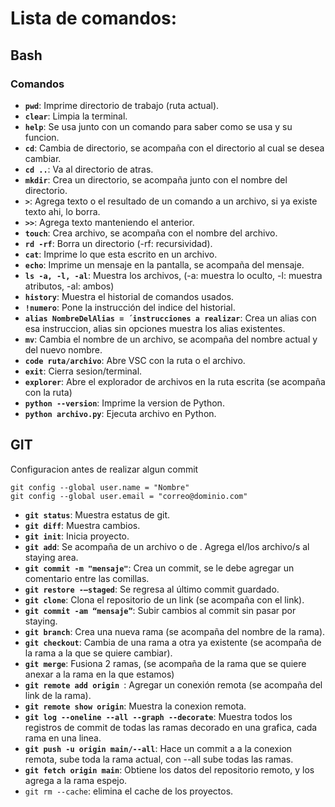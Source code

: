 # Lista de comandos:

## Bash

### Comandos
- **`pwd`**: Imprime directorio de trabajo (ruta actual).
- **`clear`**: Limpia la terminal.
- **`help`**: Se usa junto con un comando para saber como se usa y su funcion.
- **`cd`**: Cambia de directorio, se acompaña con el directorio al cual se desea cambiar.
- **`cd ..`**: Va al directorio de atras.
- **`mkdir`**: Crea un directorio, se acompaña junto con el nombre del directorio.
- **`>`**: Agrega texto o el resultado de un comando a un archivo, si ya existe texto ahi, lo borra.
- **`>>`**: Agrega texto manteniendo el anterior.
- **`touch`**: Crea archivo, se acompaña con el nombre del archivo.
- **`rd -rf`**: Borra un directorio (-rf: recursividad).
- **`cat`**: Imprime lo que esta escrito en un archivo.
- **`echo`**: Imprime un mensaje en la pantalla, se acompaña del mensaje.
- **`ls -a, -l, -al`**: Muestra los archivos, (-a: muestra lo oculto, -l: muestra atributos, -al: ambos)
- **`history`**: Muestra el historial de comandos usados.
- **`!numero`**: Pone la instrucción del indice del historial.
- **`alias NombreDelAlias = ´instrucciones a realizar`**: Crea un alias con esa instruccion, alias sin opciones muestra los alias existentes.
- **`mv`**: Cambia el nombre de un archivo, se acompaña del nombre actual y del nuevo nombre.
- **`code ruta/archivo`**: Abre VSC con la ruta o el archivo.
- **`exit`**: Cierra sesion/terminal.
- **`explorer`**: Abre el explorador de archivos en la ruta escrita (se acompaña con la ruta)
- **`python --version`**: Imprime la version de Python.
- **`python archivo.py`**: Ejecuta archivo en Python.

## GIT
Configuracion antes de realizar algun commit
~~~
git config --global user.name = "Nombre"
git config --global user.email = "correo@dominio.com"
~~~

- **`git status`**: Muestra estatus de git.
- **`git diff`**: Muestra cambios.
- **`git init`**: Inicia proyecto.
- **`git add`**: Se acompaña de un archivo o de . Agrega el/los archivo/s al staying area.
- **`git commit -m "mensaje"`**: Crea un commit, se le debe agregar un comentario entre las comillas.
- **`git restore -–staged`**: Se regresa al último commit guardado.
- **`git clone`**: Clona el repositorio de un link (se acompaña con el link).
- **`git commit -am “mensaje”`**: Subir cambios al commit sin pasar por staying.
- **`git branch`**: Crea una nueva rama (se acompaña del nombre de la rama).
- **`git checkout`**: Cambia de una rama a otra ya existente (se acompaña de la rama a la que se quiere cambiar).
- **`git merge`**: Fusiona 2 ramas, (se acompaña de la rama que se quiere anexar a la rama en la que estamos)
- **`git remote add origin `**: Agregar un conexión remota (se acompaña del link de la rama).
- **`git remote show origin`**: Muestra la conexion remota.
- **`git log --oneline --all --graph --decorate`**: Muestra todos los registros de commit de todas las ramas decorado en una grafica, cada rama en una linea.
- **`git push -u origin main/--all`**: Hace un commit a a la conexion remota, sube toda la rama actual, con --all sube todas las ramas.
- **`git fetch origin main`**: Obtiene los datos del repositorio remoto, y los agrega a la rama espejo.
- `git rm --cache`: elimina el cache de los proyectos.

